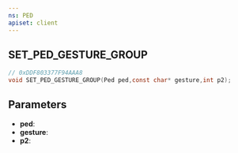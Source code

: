 ```yaml
---
ns: PED
apiset: client
---
```

## SET_PED_GESTURE_GROUP

```c
// 0xDDF803377F94AAA8
void SET_PED_GESTURE_GROUP(Ped ped,const char* gesture,int p2);
```


## Parameters
* **ped**:
* **gesture**:
* **p2**:




